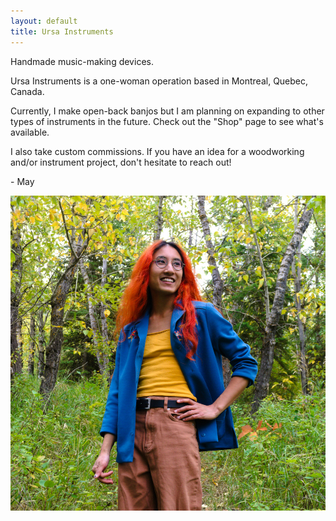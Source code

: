 ```yaml
---
layout: default
title: Ursa Instruments
---
```


<span id="tagline">
Handmade music-making devices.
</span>

Ursa Instruments is a one-woman operation based in Montreal, Quebec, Canada.

Currently, I make open-back banjos but I am planning on expanding to other types of instruments in the future. Check out the "Shop" page to see what's available.

I also take custom commissions.
If you have an idea for a woodworking and/or instrument project, don't hesitate to reach out!

\- May

<img id="mayphoto" alt="Photo of me!" src="/resources/may.jpg" />